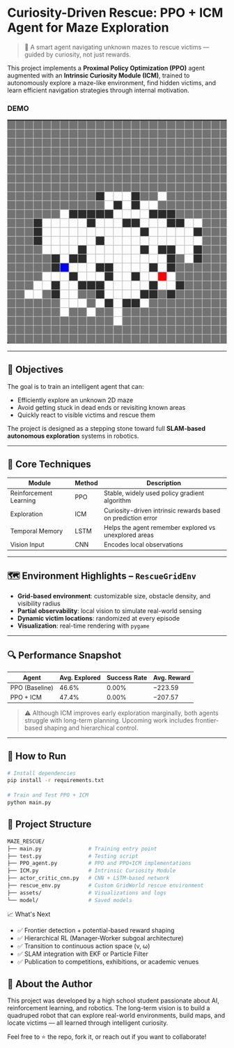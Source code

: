 # Curiosity-Driven Rescue: PPO + ICM Agent for Maze Exploration

> 🚨 A smart agent navigating unknown mazes to rescue victims — guided by curiosity, not just rewards.

This project implements a **Proximal Policy Optimization (PPO)** agent augmented with an **Intrinsic Curiosity Module (ICM)**, trained to autonomously explore a maze-like environment, find hidden victims, and learn efficient navigation strategies through internal motivation.

### DEMO
![](https://github.com/EricChen0104/ppo-icm-maze-exploration/blob/master/assets/GIF_DEMO.gif)

---

## 🎯 Objectives

The goal is to train an intelligent agent that can:

- Efficiently explore an unknown 2D maze
- Avoid getting stuck in dead ends or revisiting known areas
- Quickly react to visible victims and rescue them

The project is designed as a stepping stone toward full **SLAM-based autonomous exploration** systems in robotics.

---

## 🧠 Core Techniques

| Module        | Method                     | Description                                       |
|---------------|----------------------------|---------------------------------------------------|
| Reinforcement Learning | PPO        | Stable, widely used policy gradient algorithm     |
| Exploration    | ICM        | Curiosity-driven intrinsic rewards based on prediction error |
| Temporal Memory| LSTM       | Helps the agent remember explored vs unexplored areas |
| Vision Input   | CNN        | Encodes local observations                        |

---

## 🗺️ Environment Highlights – `RescueGridEnv`

- **Grid-based environment**: customizable size, obstacle density, and visibility radius
- **Partial observability**: local vision to simulate real-world sensing
- **Dynamic victim locations**: randomized at every episode
- **Visualization**: real-time rendering with `pygame`

---

## 🔍 Performance Snapshot

| Agent            | Avg. Explored | Success Rate | Avg. Reward |
|------------------|---------------|---------------|-------------|
| PPO (Baseline)   | 46.6%         | 0.00%         | −223.59     |
| PPO + ICM        | 47.4%         | 0.00%         | −207.57     |

> ⚠️ Although ICM improves early exploration marginally, both agents struggle with long-term planning. Upcoming work includes frontier-based shaping and hierarchical control.

---

## 🚀 How to Run

```bash
# Install dependencies
pip install -r requirements.txt

# Train and Test PPO + ICM
python main.py
```

## 📁 Project Structure
```bash
MAZE_RESCUE/
├── main.py               # Training entry point
├── test.py               # Testing script
├── PPO_agent.py          # PPO and PPO+ICM implementations
├── ICM.py                # Intrinsic Curiosity Module
├── actor_critic_cnn.py   # CNN + LSTM-based network
├── rescue_env.py         # Custom GridWorld rescue environment
├── assets/               # Visualizations and logs
└── model/                # Saved models
```

📈 What's Next
- ✅ Frontier detection + potential-based reward shaping
- ✅ Hierarchical RL (Manager-Worker subgoal architecture)
- ✅ Transition to continuous action space (v, ω)
- ✅ SLAM integration with EKF or Particle Filter
- ✅ Publication to competitions, exhibitions, or academic venues


## 🙋 About the Author
This project was developed by a high school student passionate about AI, reinforcement learning, and robotics. The long-term vision is to build a quadruped robot that can explore real-world environments, build maps, and locate victims — all learned through intelligent curiosity.

Feel free to ⭐️ the repo, fork it, or reach out if you want to collaborate!

